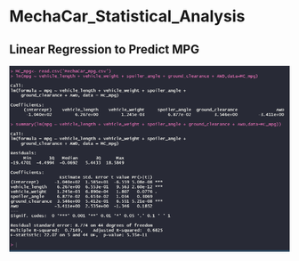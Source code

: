 # MechaCar_Statistical_Analysis

## Linear Regression to Predict MPG

!["Multiple Linear Regression"](https://github.com/DonnieGrhm/MechaCar_Statistical_Analysis/blob/main/MultipleLROutput.PNG?raw=true)
